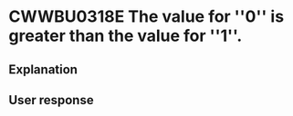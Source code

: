 # CWWBU0318E The value for ''0'' is greater than the value for ''1''.

## Explanation

## User response